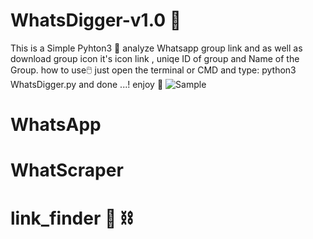 
# WhatsDigger-v1.0 🧰
This is a Simple Pyhton3 🐍 analyze Whatsapp group link and as well as download group icon it's icon link , uniqe ID of group and Name of the Group.
how to use🖱️
just open the terminal or CMD and type:
python3 WhatsDigger.py
and done ...! enjoy 🎲
![Sample](https://user-images.githubusercontent.com/75201919/124554571-1ba58580-de04-11eb-85a5-8c0c6695afa4.png)
# WhatsApp
# WhatScraper
# link_finder 🔗 ⛓️
